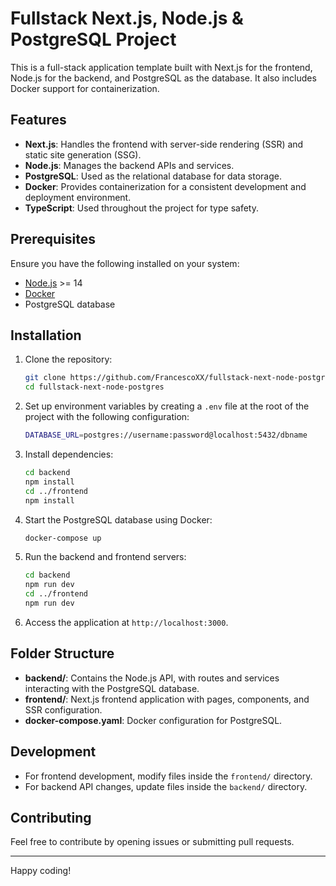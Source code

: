 
# Fullstack Next.js, Node.js & PostgreSQL Project

This is a full-stack application template built with Next.js for the frontend, Node.js for the backend, and PostgreSQL as the database. It also includes Docker support for containerization.

## Features

- **Next.js**: Handles the frontend with server-side rendering (SSR) and static site generation (SSG).
- **Node.js**: Manages the backend APIs and services.
- **PostgreSQL**: Used as the relational database for data storage.
- **Docker**: Provides containerization for a consistent development and deployment environment.
- **TypeScript**: Used throughout the project for type safety.

## Prerequisites

Ensure you have the following installed on your system:

- [Node.js](https://nodejs.org/) >= 14
- [Docker](https://www.docker.com/)
- PostgreSQL database

## Installation

1. Clone the repository:

   ```bash
   git clone https://github.com/FrancescoXX/fullstack-next-node-postgres.git
   cd fullstack-next-node-postgres
   ```

2. Set up environment variables by creating a `.env` file at the root of the project with the following configuration:

   ```bash
   DATABASE_URL=postgres://username:password@localhost:5432/dbname
   ```

3. Install dependencies:

   ```bash
   cd backend
   npm install
   cd ../frontend
   npm install
   ```

4. Start the PostgreSQL database using Docker:

   ```bash
   docker-compose up
   ```

5. Run the backend and frontend servers:

   ```bash
   cd backend
   npm run dev
   cd ../frontend
   npm run dev
   ```

6. Access the application at `http://localhost:3000`.

## Folder Structure

- **backend/**: Contains the Node.js API, with routes and services interacting with the PostgreSQL database.
- **frontend/**: Next.js frontend application with pages, components, and SSR configuration.
- **docker-compose.yaml**: Docker configuration for PostgreSQL.

## Development

- For frontend development, modify files inside the `frontend/` directory.
- For backend API changes, update files inside the `backend/` directory.

## Contributing

Feel free to contribute by opening issues or submitting pull requests.

---

Happy coding!
